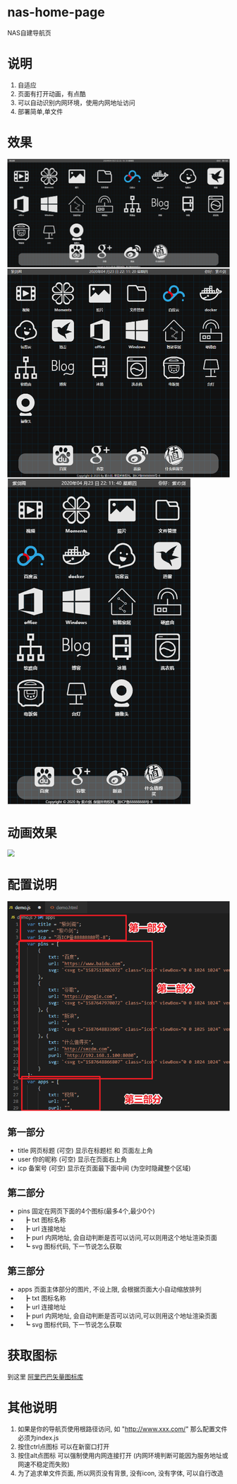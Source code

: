 # nas-home-page
NAS自建导航页

# 说明
1. 自适应
2. 页面有打开动画，有点酷
3. 可以自动识别内网环境，使用内网地址访问
4. 部署简单,单文件

# 效果
![](img/0.png)
![](img/01.png)
![](img/02.png)

# 动画效果
![](img/3.gif)

# 配置说明
![](img/2.png)
## 第一部分
* title 网页标题 (可空) 显示在标题栏 和 页面左上角
* user 你的昵称 (可空) 显示在页面右上角
* icp 备案号 (可空) 显示在页面最下面中间 (为空时隐藏整个区域)

## 第二部分
* pins 固定在网页下面的4个图标(最多4个,最少0个)
* 　┣ txt 图标名称
* 　┣ url 连接地址
* 　┣ purl 内网地址, 会自动判断是否可以访问,可以则用这个地址渲染页面
* 　┗ svg 图标代码, 下一节说怎么获取

## 第三部分
* apps 页面主体部分的图片, 不设上限, 会根据页面大小自动缩放排列
* 　┣ txt 图标名称
* 　┣ url 连接地址
* 　┣ purl 内网地址, 会自动判断是否可以访问,可以则用这个地址渲染页面
* 　┗ svg 图标代码, 下一节说怎么获取
 
# 获取图标
到这里 [阿里巴巴矢量图标库](https://www.iconfont.cn/)

# 其他说明
1. 如果是你的导航页使用根路径访问, 如 "http://www.xxx.com/" 那么配置文件必须为index.js
2. 按住ctrl点图标 可以在新窗口打开
3. 按住alt点图标 可以强制使用内网连接打开 (内网环境判断可能因为服务地址或网速不稳定而失败)
4. 为了追求单文件页面, 所以网页没有背景, 没有icon, 没有字体, 可以自行改造
